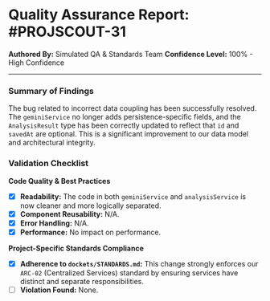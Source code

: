 # Quality Assurance Report: #PROJSCOUT-31

**Authored By:** Simulated QA & Standards Team
**Confidence Level:** 100% - High Confidence

---

### Summary of Findings
The bug related to incorrect data coupling has been successfully resolved. The `geminiService` no longer adds persistence-specific fields, and the `AnalysisResult` type has been correctly updated to reflect that `id` and `savedAt` are optional. This is a significant improvement to our data model and architectural integrity.

### Validation Checklist

**Code Quality & Best Practices**
- [x] **Readability:** The code in both `geminiService` and `analysisService` is now cleaner and more logically separated.
- [x] **Component Reusability:** N/A.
- [x] **Error Handling:** N/A.
- [x] **Performance:** No impact on performance.

**Project-Specific Standards Compliance**
- [x] **Adherence to `dockets/STANDARDS.md`:** This change strongly enforces our `ARC-02` (Centralized Services) standard by ensuring services have distinct and separate responsibilities.
- [ ] **Violation Found:** None.